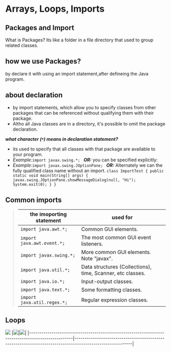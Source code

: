 # Arrays, Loops, Imports
## Packages and Import
What is Packages?
Its like a folder in a file directory that used to group related classes. 
## how we use Packages?
by declare  it with using  an import statement,after defineing the Java program.
## about declaration
- by import statements, which allow you to specify classes from other packages that can be referenced without qualifying them with their package.
- Altho all Java classes are in a directory, it's possible to omit the package declaration.

***what character (`*`) means in declaration statement?***
- its used to specify that all classes with that package are available to your program.
- *Example:*`import javax.swing.*; `
***OR:*** you can be specified explicitly:
- *Example:*`import javax.swing.JOptionPane; `
***OR:*** Alternately we can the fully qualified class name without an import.
`class ImportTest {
    public static void main(String[] args) {
        javax.swing.JOptionPane.showMessageDialog(null, "Hi");
        System.exit(0);
    }
}`

## Common imports

> |the imoporting statement |used for|
> |-------------------------|--------|
> |`import java.awt.*;`|Common GUI elements.|
> |`import java.awt.event.*;`|	The most common GUI event listeners.|
> |`import javax.swing.*;`|	More common GUI elements. Note "javax".|
> |`import java.util.*;`|Data structures (Collections), time, Scanner, etc classes.|
> |`import java.io.*;`|Input-output classes.|
> |`import java.text.*;	`|Some formatting classes.|
> |`import java.util.regex.*;`|Regular expression classes.|
> 
## Loops
![](https://static.javatpoint.com/images/java-loops.png)
|![](https://media.geeksforgeeks.org/wp-content/uploads/20191118164726/While-Loop-GeeksforGeeks.jpg)|![](https://media.geeksforgeeks.org/wp-content/uploads/20191118154342/do-while-Loop-GeeksforGeeks2.jpg)|
|---------------------------------------------------------------------------------------------------|----------------------------------------------------------------------------------------------------------|


	


	

	

